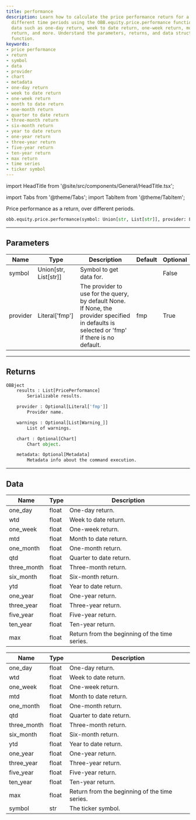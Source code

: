```yaml
---
title: performance
description: Learn how to calculate the price performance return for a symbol over
  different time periods using the OBB.equity.price.performance function. Retrieve
  data such as one-day return, week to date return, one-week return, month to date
  return, and more. Understand the parameters, returns, and data structure of the
  function.
keywords:
- price performance
- return
- symbol
- data
- provider
- chart
- metadata
- one-day return
- week to date return
- one-week return
- month to date return
- one-month return
- quarter to date return
- three-month return
- six-month return
- year to date return
- one-year return
- three-year return
- five-year return
- ten-year return
- max return
- time series
- ticker symbol
---
```


import HeadTitle from '@site/src/components/General/HeadTitle.tsx';

<HeadTitle title="equity /price/performance - Reference | OpenBB Platform Docs" />

<!-- markdownlint-disable MD012 MD031 MD033 -->

import Tabs from '@theme/Tabs';
import TabItem from '@theme/TabItem';

Price performance as a return, over different periods.

```python wordwrap
obb.equity.price.performance(symbol: Union[str, List[str]], provider: Literal[str] = fmp)
```

---

## Parameters

<Tabs>
<TabItem value="standard" label="Standard">

| Name | Type | Description | Default | Optional |
| ---- | ---- | ----------- | ------- | -------- |
| symbol | Union[str, List[str]] | Symbol to get data for. |  | False |
| provider | Literal['fmp'] | The provider to use for the query, by default None. If None, the provider specified in defaults is selected or 'fmp' if there is no default. | fmp | True |
</TabItem>

</Tabs>

---

## Returns

```python wordwrap
OBBject
    results : List[PricePerformance]
        Serializable results.

    provider : Optional[Literal['fmp']]
        Provider name.

    warnings : Optional[List[Warning_]]
        List of warnings.

    chart : Optional[Chart]
        Chart object.

    metadata: Optional[Metadata]
        Metadata info about the command execution.
```

---

## Data

<Tabs>
<TabItem value="standard" label="Standard">

| Name | Type | Description |
| ---- | ---- | ----------- |
| one_day | float | One-day return. |
| wtd | float | Week to date return. |
| one_week | float | One-week return. |
| mtd | float | Month to date return. |
| one_month | float | One-month return. |
| qtd | float | Quarter to date return. |
| three_month | float | Three-month return. |
| six_month | float | Six-month return. |
| ytd | float | Year to date return. |
| one_year | float | One-year return. |
| three_year | float | Three-year return. |
| five_year | float | Five-year return. |
| ten_year | float | Ten-year return. |
| max | float | Return from the beginning of the time series. |
</TabItem>

<TabItem value='fmp' label='fmp'>

| Name | Type | Description |
| ---- | ---- | ----------- |
| one_day | float | One-day return. |
| wtd | float | Week to date return. |
| one_week | float | One-week return. |
| mtd | float | Month to date return. |
| one_month | float | One-month return. |
| qtd | float | Quarter to date return. |
| three_month | float | Three-month return. |
| six_month | float | Six-month return. |
| ytd | float | Year to date return. |
| one_year | float | One-year return. |
| three_year | float | Three-year return. |
| five_year | float | Five-year return. |
| ten_year | float | Ten-year return. |
| max | float | Return from the beginning of the time series. |
| symbol | str | The ticker symbol. |
</TabItem>

</Tabs>

